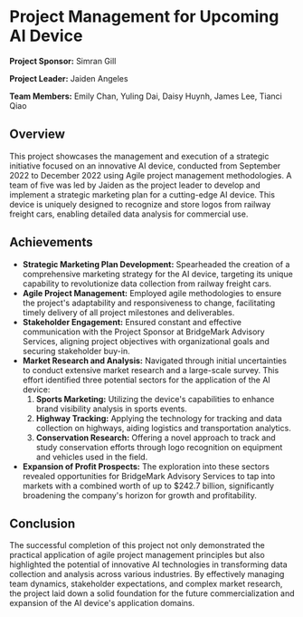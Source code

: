 # Project Management for Upcoming AI Device
**Project Sponsor:**
Simran Gill

**Project Leader:**
Jaiden Angeles

**Team Members:**
Emily Chan, Yuling Dai, Daisy Huynh, James Lee, Tianci Qiao

## Overview
This project showcases the management and execution of a strategic initiative focused on an innovative AI device, conducted from September 2022 to December 2022 using Agile project management methodologies. A team of five was led by Jaiden as the project leader to develop and implement a strategic marketing plan for a cutting-edge AI device. This device is uniquely designed to recognize and store logos from railway freight cars, enabling detailed data analysis for commercial use.

## Achievements
- **Strategic Marketing Plan Development:** Spearheaded the creation of a comprehensive marketing strategy for the AI device, targeting its unique capability to revolutionize data collection from railway freight cars.
- **Agile Project Management:** Employed agile methodologies to ensure the project's adaptability and responsiveness to change, facilitating timely delivery of all project milestones and deliverables.
- **Stakeholder Engagement:** Ensured constant and effective communication with the Project Sponsor at BridgeMark Advisory Services, aligning project objectives with organizational goals and securing stakeholder buy-in.
- **Market Research and Analysis:** Navigated through initial uncertainties to conduct extensive market research and a large-scale survey. This effort identified three potential sectors for the application of the AI device:
  1. **Sports Marketing:** Utilizing the device's capabilities to enhance brand visibility analysis in sports events.
  2. **Highway Tracking:** Applying the technology for tracking and data collection on highways, aiding logistics and transportation analytics.
  3. **Conservation Research:** Offering a novel approach to track and study conservation efforts through logo recognition on equipment and vehicles used in the field.
- **Expansion of Profit Prospects:** The exploration into these sectors revealed opportunities for BridgeMark Advisory Services to tap into markets with a combined worth of up to $242.7 billion, significantly broadening the company's horizon for growth and profitability.

## Conclusion
The successful completion of this project not only demonstrated the practical application of agile project management principles but also highlighted the potential of innovative AI technologies in transforming data collection and analysis across various industries. By effectively managing team dynamics, stakeholder expectations, and complex market research, the project laid down a solid foundation for the future commercialization and expansion of the AI device's application domains.
